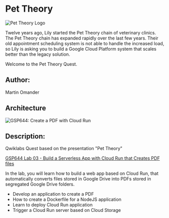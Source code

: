 # Pet Theory
![Pet Theory Logo](https://github.com/rosera/pettheory/blob/master/images/pet_theory_logo.png "Pet Theory")

Twelve years ago, Lily started the Pet Theory chain of veterinary clinics. The Pet Theory chain has expanded rapidly over the last few years. Their old appointment scheduling system is not able to handle the increased load, so Lily is asking you to build a Google Cloud Platform system that scales better than the legacy solution.

Welcome to the Pet Theory Quest.

## Author: 

Martin Omander

## Architecture

![GSP644: Create a PDF with Cloud Run](https://github.com/rosera/pettheory/blob/master/images/gsp644-create-pdf.png "Pet Theory - GSP644")

## Description: 

Qwiklabs Quest based on the presentation "Pet Theory"

[GSP644 Lab 03 - Build a Serverless App with Cloud Run that Creates PDF files](https://google.qwiklabs.com/catalog_lab/2161)

In the lab, you will learn how to build a web app based on Cloud Run, that automatically converts files stored in Google Drive into PDFs stored in segregated Google Drive folders. 

* Develop an application to create a PDF
* How to create a Dockerfile for a NodeJS application
* Learn to deploy Cloud Run application
* Trigger a Cloud Run server based on Cloud Storage
